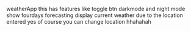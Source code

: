 weatherApp
this has features like toggle btn darkmode and night mode
show fourdays forecasting
display current weather due to the location entered
yes of course you can change location
hhahahah
